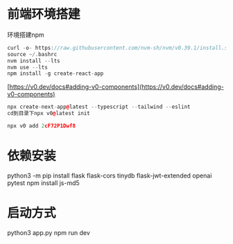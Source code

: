 
# 前端环境搭建
环境搭建npm 

```C++
curl -o- https://raw.githubusercontent.com/nvm-sh/nvm/v0.39.1/install.sh  | bash
source ~/.bashrc
nvm install --lts
nvm use --lts
npm install -g create-react-app
```

[https://v0.dev/docs#adding-v0-components](https://v0.dev/docs#adding-v0-components)

```C++
npx create-next-app@latest --typescript --tailwind --eslint
cd到目录下npx v0@latest init

npx v0 add 2cF72P1Dwf8

```

# 依赖安装

python3 -m pip install flask flask-cors tinydb flask-jwt-extended openai pytest
npm install js-md5

# 启动方式

python3 app.py
npm run dev